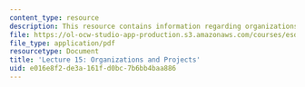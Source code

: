 ```yaml
---
content_type: resource
description: This resource contains information regarding organizations and projects.
file: https://ol-ocw-studio-app-production.s3.amazonaws.com/courses/esd-36-system-project-management-fall-2012/e016e8f2de3a161fd0bc7b6bb4baa886_MITESD_36F12_Lec15.pdf
file_type: application/pdf
resourcetype: Document
title: 'Lecture 15: Organizations and Projects'
uid: e016e8f2-de3a-161f-d0bc-7b6bb4baa886
---
```

